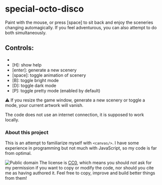 # special-octo-disco
Paint with the mouse, or press [space] to sit back and enjoy the sceneries changing automagically. If you feel adventurous, you can also attempt to do both simultaneously.
## Controls:
* [mouse]: paint
* [H]: show help
* [enter]: generate a new scenery
* [space]: toggle animation of scenery
* [B]: toggle bright mode
* [D]: toggle dark mode
* [P]: toggle pretty mode (enabled by default)

:warning: If you resize the game window, generate a new scenery or toggle a mode, your current artwork will vanish.

The code does not use an internet connection, it is supposed to work locally.
### About this project
This is an attempt to familiarize myself with `<canvas/>`. I have some experience in programming but not much with JavaScript, so my code is far from optimal.

![Public domain](http://i.creativecommons.org/p/zero/1.0/88x31.png)
The license is [CC0](http://creativecommons.org/publicdomain/zero/1.0/), which means you should _not_ ask for my permission if you want to copy or modify the code, nor should you cite me as having authored it. Feel free to copy, improve and build better things from them!
